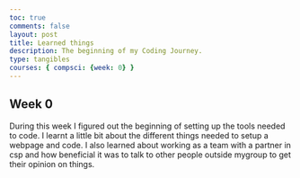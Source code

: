 ```yaml
---
toc: true
comments: false
layout: post
title: Learned things
description: The beginning of my Coding Journey.
type: tangibles
courses: { compsci: {week: 0} }
---
```


## Week 0
During this week I figured out the beginning of setting up the tools needed to code. I learnt a little bit about the different things needed to setup a webpage and code. I also learned about working as a team with a partner in csp and how beneficial it was to talk to other people outside mygroup to get their opinion on things. 